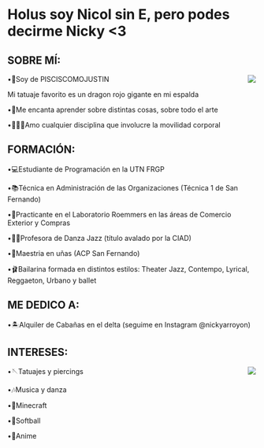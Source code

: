 # Holus soy Nicol sin E, pero podes decirme Nicky <3

## SOBRE MÍ:
<img src="https://media1.giphy.com/media/v1.Y2lkPTc5MGI3NjExcmg3N3NmeGU0ODVnc3B2Zjh2dWdieGp6NHh3NGl5Y3lkYThqYnhqaiZlcD12MV9pbnRlcm5hbF9naWZfYnlfaWQmY3Q9Zw/Rgn5KRgAhPIpSwayQg/giphy.gif" widgh="300" align="right" >

•🐠Soy de PISCISCOMOJUSTIN

Mi tatuaje favorito es un dragon rojo gigante en mi espalda

•📖Me encanta aprender sobre distintas cosas, sobre todo el arte

•🤸🏻‍♀️Amo cualquier disciplina que involucre la movilidad corporal




## FORMACIÓN:

•💻Estudiante de Programación en la UTN FRGP

•📚Técnica en Administración de las Organizaciones (Técnica 1 de San Fernando) 

•💊Practicante en el Laboratorio Roemmers en las áreas de Comercio Exterior y Compras

•💃🏻Profesora de Danza Jazz (título avalado por la CIAD)

•💅Maestria en uñas (ACP San Fernando)

•🩰Bailarina formada en distintos estilos: Theater Jazz, Contempo, Lyrical, Reggaeton, Urbano y ballet 




## ME DEDICO A:

•🏝️Alquiler de Cabañas en el delta (seguime en Instagram @nickyarroyon)



## INTERESES:

<img src="https://media.giphy.com/media/v1.Y2lkPTc5MGI3NjExbHRlMWc0YnBqa3NnMXBwMHNtZDk0OGFscW44emR3OG9pMDJsYnp3YSZlcD12MV9naWZzX3NlYXJjaCZjdD1n/fB2IRTXd07IkcStfwU/giphy.gif" widgh="120" align="right" />

•🪡Tatuajes y piercings

•🎶Musica y danza

•👾Minecraft 

•🥎Softball

•🎋Anime



